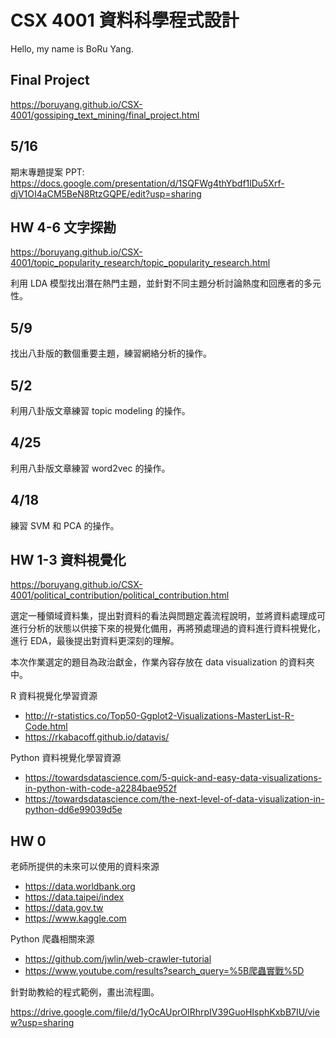# CSX 4001 資料科學程式設計

Hello, my name is BoRu Yang.

## Final Project

https://boruyang.github.io/CSX-4001/gossiping_text_mining/final_project.html

## 5/16

期末專題提案 PPT: https://docs.google.com/presentation/d/1SQFWg4thYbdf1lDu5Xrf-djV1OI4aCM5BeN8RtzGQPE/edit?usp=sharing

## HW 4-6 文字探勘
https://boruyang.github.io/CSX-4001/topic_popularity_research/topic_popularity_research.html

利用 LDA 模型找出潛在熱門主題，並針對不同主題分析討論熱度和回應者的多元性。

## 5/9
找出八卦版的數個重要主題，練習網絡分析的操作。

## 5/2
利用八卦版文章練習 topic modeling 的操作。

## 4/25
利用八卦版文章練習 word2vec 的操作。

## 4/18
練習 SVM 和 PCA 的操作。

## HW 1-3 資料視覺化
https://boruyang.github.io/CSX-4001/political_contribution/political_contribution.html

選定一種領域資料集，提出對資料的看法與問題定義流程說明，並將資料處理成可進行分析的狀態以供接下來的視覺化備用，再將預處理過的資料進行資料視覺化，進行 EDA，最後提出對資料更深刻的理解。

本次作業選定的題目為政治獻金，作業內容存放在 data visualization 的資料夾中。

R 資料視覺化學習資源
- http://r-statistics.co/Top50-Ggplot2-Visualizations-MasterList-R-Code.html
- https://rkabacoff.github.io/datavis/

Python 資料視覺化學習資源
- https://towardsdatascience.com/5-quick-and-easy-data-visualizations-in-python-with-code-a2284bae952f
- https://towardsdatascience.com/the-next-level-of-data-visualization-in-python-dd6e99039d5e

## HW 0
老師所提供的未來可以使用的資料來源
- https://data.worldbank.org
- https://data.taipei/index
- https://data.gov.tw
- https://www.kaggle.com

Python 爬蟲相關來源
- https://github.com/jwlin/web-crawler-tutorial
- https://www.youtube.com/results?search_query=%5B爬蟲實戰%5D

針對助教給的程式範例，畫出流程圖。

https://drive.google.com/file/d/1yOcAUprOIRhrpIV39GuoHIsphKxbB7IU/view?usp=sharing